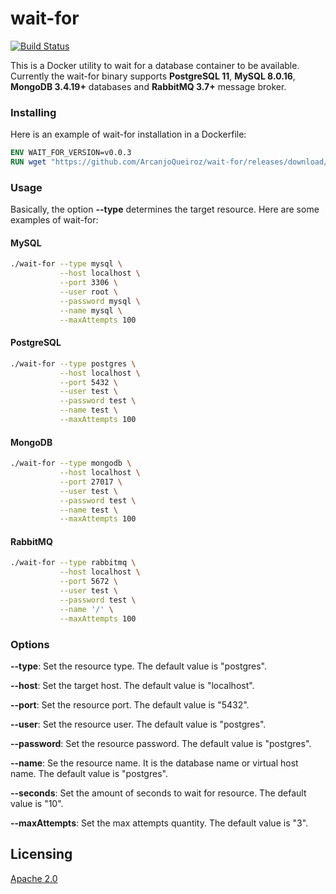 # wait-for

[![Build Status](https://travis-ci.com/ArcanjoQueiroz/wait-for.svg?branch=master)](https://travis-ci.com/ArcanjoQueiroz/wait-for)

This is a Docker utility to wait for a database container to be available. Currently the wait-for binary supports **PostgreSQL 11**, **MySQL 8.0.16**, **MongoDB 3.4.19+** databases and **RabbitMQ 3.7+** message broker.

### Installing

Here is an example of wait-for installation in a Dockerfile:

```dockerfile
ENV WAIT_FOR_VERSION=v0.0.3
RUN wget "https://github.com/ArcanjoQueiroz/wait-for/releases/download/${WAIT_FOR_VERSION}/wait-for" && chmod u+x wait-for
  ```


### Usage

Basically, the option **--type** determines the target resource. Here are some examples of wait-for:

#### MySQL

```sh
./wait-for --type mysql \
           --host localhost \
           --port 3306 \
           --user root \
           --password mysql \
           --name mysql \
           --maxAttempts 100
```

#### PostgreSQL

```sh
./wait-for --type postgres \
           --host localhost \
           --port 5432 \
           --user test \
           --password test \
           --name test \
           --maxAttempts 100
```

#### MongoDB

```sh
./wait-for --type mongodb \
           --host localhost \
           --port 27017 \
           --user test \
           --password test \
           --name test \
           --maxAttempts 100
```

#### RabbitMQ

```sh
./wait-for --type rabbitmq \
           --host localhost \
           --port 5672 \
           --user test \
           --password test \
           --name '/' \
           --maxAttempts 100
```

### Options

**--type**: Set the resource type. The default value is "postgres".

**--host**: Set the target host. The default value is "localhost".

**--port**: Set the resource port. The default value is "5432".

**--user**: Set the resource user. The default value is "postgres".

**--password**: Set the resource password. The default value is "postgres".

**--name**: Se the resource name. It is the database name or virtual host name. The default value is "postgres".

**--seconds**: Set the amount of seconds to wait for resource. The default value is "10".

**--maxAttempts**: Set the max attempts quantity. The default value is "3".

## Licensing

[Apache 2.0](https://www.apache.org/licenses/LICENSE-2.0.html)
